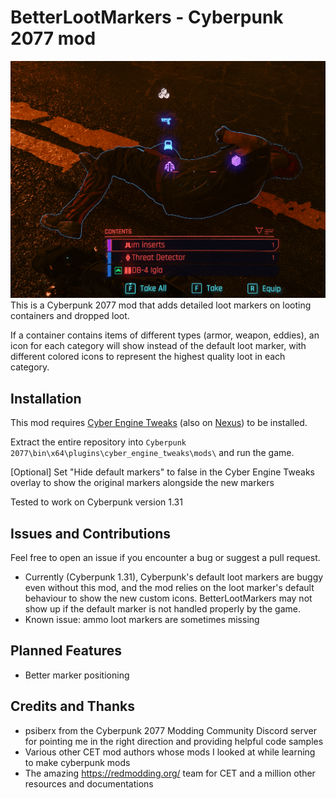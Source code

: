 # BetterLootMarkers - Cyberpunk 2077 mod

![Screenshot](screenshot.png "BetterLootMarkers Mod")
This is a Cyberpunk 2077 mod that adds detailed loot markers on looting containers and dropped loot.

If a container contains items of different types (armor, weapon, eddies), an icon for each category will show instead of the default loot marker, with different colored icons to represent the highest quality loot in each category.

## Installation
This mod requires [Cyber Engine Tweaks](https://github.com/yamashi/CyberEngineTweaks) (also on [Nexus](https://www.nexusmods.com/cyberpunk2077/mods/107)) to be installed.

Extract the entire repository into `Cyberpunk 2077\bin\x64\plugins\cyber_engine_tweaks\mods\` and run the game.

[Optional] Set "Hide default markers" to false in the Cyber Engine Tweaks overlay to show the original markers alongside the new markers

Tested to work on Cyberpunk version 1.31

## Issues and Contributions

Feel free to open an issue if you encounter a bug or suggest a pull request.

- Currently (Cyberpunk 1.31), Cyberpunk's default loot markers are buggy even without this mod, and the mod relies on the loot marker's default behaviour to show the new custom icons. BetterLootMarkers may not show up if the default marker is not handled properly by the game.
- Known issue: ammo loot markers are sometimes missing

## Planned Features

- Better marker positioning

## Credits and Thanks

- psiberx from the Cyberpunk 2077 Modding Community Discord server for pointing me in the right direction and providing helpful code samples
- Various other CET mod authors whose mods I looked at while learning to make cyberpunk mods
- The amazing https://redmodding.org/ team for CET and a million other resources and documentations
